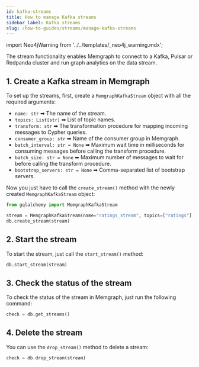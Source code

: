 ```yaml
---
id: kafka-streams
title: How to manage Kafka streams
sidebar_label: Kafka streams
slug: /how-to-guides/streams/manage-kafka-streams
---
```


import Neo4jWarning from '../../templates/_neo4j_warning.mdx';

The stream functionality enables Memgraph to connect to a Kafka, Pulsar or
Redpanda cluster and run graph analytics on the data stream.

<Neo4jWarning/>

## 1. Create a Kafka stream in Memgraph

To set up the streams, first, create a `MemgraphKafkaStream` object with all the
required arguments:

- `name: str` ➡ The name of the stream.
- `topics: List[str]` ➡ List of topic names.
- `transform: str` ➡ The transformation procedure for mapping incoming messages
  to Cypher queries.
- `consumer_group: str` ➡ Name of the consumer group in Memgraph.
- `batch_interval: str = None` ➡ Maximum wait time in milliseconds for consuming
  messages before calling the transform procedure.
- `batch_size: str = None` ➡ Maximum number of messages to wait for before
  calling the transform procedure.
- `bootstrap_servers: str = None` ➡ Comma-separated list of bootstrap servers.

Now you just have to call the `create_stream()` method with the newly created
`MemgraphKafkaStream` object:

```python
from gqlalchemy import MemgraphKafkaStream

stream = MemgraphKafkaStream(name="ratings_stream", topics=["ratings"], transform="movielens.rating", bootstrap_servers="localhost:9093")
db.create_stream(stream)
```

## 2. Start the stream

To start the stream, just call the `start_stream()` method:

```python
db.start_stream(stream)
```

## 3. Check the status of the stream

To check the status of the stream in Memgraph, just run the following command:

```python
check = db.get_streams()
```

## 4. Delete the stream

You can use the `drop_stream()` method to delete a stream:

```python
check = db.drop_stream(stream)
```

